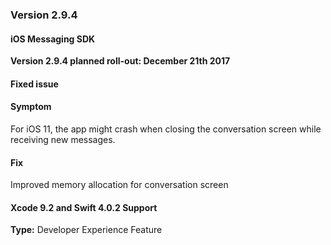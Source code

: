 ### Version 2.9.4
#### iOS Messaging SDK

**Version 2.9.4 planned roll-out: December 21th 2017**

#### Fixed issue

#### Symptom

For iOS 11, the app might crash when closing the conversation screen while receiving new messages.

#### Fix

Improved memory allocation for conversation screen

#### Xcode 9.2 and Swift 4.0.2 Support

**Type:** Developer Experience Feature